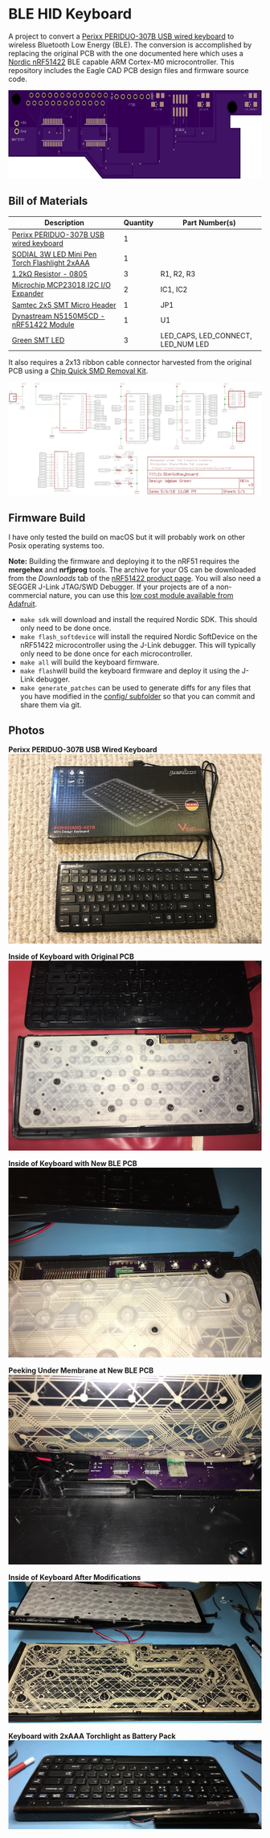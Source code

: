 # BLE HID Keyboard
A project to convert a [Perixx PERIDUO-307B USB wired keyboard](https://www.amazon.com/Perixx-PERIBOARD-407B-Mini-Keyboard-Dimension/dp/B0053O9ZNQ/) to wireless Bluetooth Low Energy (BLE). The conversion is accomplished by replacing the original PCB with the one documented here which uses a [Nordic nRF51422](https://www.nordicsemi.com/eng/Products/ANT/nRF51422) BLE capable ARM Cortex-M0 microcontroller. This repository includes the Eagle CAD PCB design files and firmware source code.

<img src="https://raw.githubusercontent.com/adamgreen/BleHidKeyboard/master/images/20180506-PCB-Top.png" alt="OSHPark rendering of PCB Top" width="640" height="176" />

## Bill of Materials
Description | Quantity | Part Number(s)
------------|----------|---------------
[Perixx PERIDUO-307B USB wired keyboard](https://www.amazon.com/Perixx-PERIBOARD-407B-Mini-Keyboard-Dimension/dp/B0053O9ZNQ/) | 1 |
[SODIAL 3W LED Mini Pen Torch Flashlight 2xAAA](https://www.amazon.com/gp/product/B01J58ZHOG) | 1 |
[1.2kΩ Resistor - 0805](https://www.adafruit.com/product/441) | 3 | R1, R2, R3
[Microchip MCP23018 I2C I/O Expander](https://www.digikey.com/product-detail/en/microchip-technology/MCP23018-E-SS/MCP23018-E-SS-ND/1999506) | 2 | IC1, IC2
[Samtec 2x5 SMT Micro Header](https://www.digikey.com/product-detail/en/FTSH-105-01-L-DV-K/SAM8799-ND/1875039) | 1 | JP1
[Dynastream N5150M5CD - nRF51422 Module](https://www.digikey.com/products/en?keywords=N5150M5CD) | 1 | U1
[Green SMT LED](https://www.digikey.com/product-detail/en/kingbright/APTD3216LCGCK/754-2049-1-ND/7043101) | 3 | LED_CAPS, LED_CONNECT, LED_NUM LED

It also requires a 2x13 ribbon cable connector harvested from the original PCB using a [Chip Quick SMD Removal Kit](https://www.adafruit.com/product/2660).

<a href="https://github.com/adamgreen/BleHidKeyboard/blob/master/hardware/BleHidKeyboard.pdf"><img src="https://raw.githubusercontent.com/adamgreen/BleHidKeyboard/master/hardware/BleHidKeyboard.png" alt="Schematic" /></a>

## Firmware Build
I have only tested the build on macOS but it will probably work on other Posix operating systems too.

**Note:** Building the firmware and deploying it to the nRF51 requires the **mergehex** and **nrfjprog** tools. The archive for your OS can be downloaded from the _Downloads_ tab of the [nRF51422 product page](https://www.nordicsemi.com/eng/Products/Bluetooth-low-energy/nRF51422). You will also need a SEGGER J-Link JTAG/SWD Debugger. If your projects are of a non-commercial nature, you can use this [low cost module available from Adafruit](https://www.adafruit.com/product/3571).

* ```make sdk``` will download and install the required Nordic SDK. This should only need to be done once.
* ```make flash_softdevice``` will install the required Nordic SoftDevice on the nRF51422 microcontroller using the J-Link debugger. This will typically only need to be done once for each microcontroller.
* ```make all``` will build the keyboard firmware.
* ```make flash```will build the keyboard firmware and deploy it using the J-Link debugger.
* ```make generate_patches``` can be used to generate diffs for any files that you have modified in the [config/ subfolder](https://github.com/adamgreen/BleHidKeyboard/tree/master/firmware/config) so that you can commit and share them via git.

## Photos
**Perixx PERIDUO-307B USB Wired Keyboard**<br>
![Keyboard](https://raw.githubusercontent.com/adamgreen/BleHidKeyboard/master/images/20180507-01.jpg)<br>

**Inside of Keyboard with Original PCB**<br>
![Original PCB](https://raw.githubusercontent.com/adamgreen/BleHidKeyboard/master/images/20180507-02.jpg)<br>

**Inside of Keyboard with New BLE PCB**<br>
![New PCB From Top](https://github.com/adamgreen/BleHidKeyboard/raw/master/images/20190222-01.jpg)<br>

**Peeking Under Membrane at New BLE PCB**<br>
![New PCB Looking Under Membrane](https://github.com/adamgreen/BleHidKeyboard/raw/master/images/20190222-02.jpg)<br>

**Inside of Keyboard After Modifications**<br>
![Inside of Keyboard](https://github.com/adamgreen/BleHidKeyboard/raw/master/images/20190222-03.jpg)<br>

**Keyboard with 2xAAA Torchlight as Battery Pack**<br>
![Full Keyboard](https://github.com/adamgreen/BleHidKeyboard/raw/master/images/20190222-04.jpg)<br>
